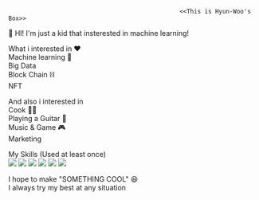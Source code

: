                                                     <<This is Hyun-Woo's Box>>

👋 HI! I'm just a kid that insterested in machine learning!

What i interested in ❤️  
Machine learning 🤖   
Big Data     
Block Chain ⛓️    
NFT  

And also i interested in  
Cook  🧑‍🍳  
Playing a Guitar 🎸  
Music & Game   🎮  
Marketing

My Skills (Used at least once)  
<img src="https://img.shields.io/badge/Python-4381b3?style=flat-square&logo=Python&logoColor=white"/> <img src="https://img.shields.io/badge/MySQL-4479A1?style=flat-square&logo=MySQL&logoColor=white"/> <img src="https://img.shields.io/badge/AdobePremierePro-9999FF?style=flat-square&logo=AdobePremierePro&logoColor=black"/> <img src="https://img.shields.io/badge/AdobeAfterEffects-9999FF?style=flat-square&logo=AdobeAfterEffects&logoColor=black"/> <img src="https://img.shields.io/badge/Ubuntu-e95428?style=flat-square&logo=Ubuntu&logoColor=white"/> <img src="https://img.shields.io/badge/Git-f05032?style=flat-square&logo=Git&logoColor=white"/>

I hope to make "SOMETHING COOL" 😆  
I always try my best at any situation
